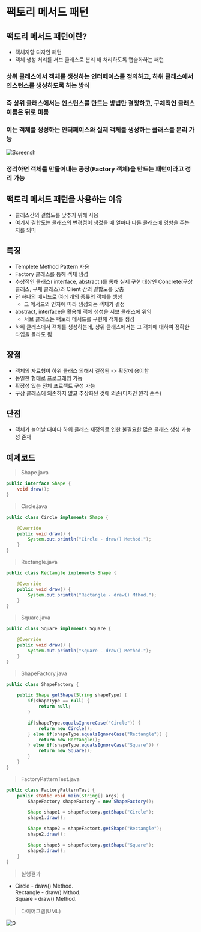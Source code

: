 # 팩토리 메서드 패턴
## 팩토리 메서드 패턴이란?
- 객체지향 디자인 패턴
- 객체 생성 처리를 서브 클래스로 분리 해 처리하도록 캡슐화하는 패턴
### 상위 클래스에서 객체를 생성하는 인터페이스를 정의하고, 하위 클래스에서 인스턴스를 생성하도록 하는 방식
### 즉 상위 클래스에서는 인스턴스를 만드는 방법만 결정하고, 구체적인 클래스 이름은 뒤로 미룸
### 이는 객체를 생성하는 인터페이스와 실제 객체를 생성하는 클래스를 분리 가능
![Screensh](https://img1.daumcdn.net/thumb/R1280x0/?scode=mtistory2&fname=https%3A%2F%2Fblog.kakaocdn.net%2Fdn%2Fbo6jHv%2Fbtqyj2TkUzJ%2FIHmP1SKKz4F8kedrsLJE51%2Fimg.png)
### 정리하면 객체를 만들어내는 공장(Factory 객체)을 만드는 패턴이라고 정리 가능
## 팩토리 메서드 패턴을 사용하는 이유
- 클래스간의 결합도를 낮추기 위해 사용
- 여기서 결합도는 클래스의 변경점이 생겼을 때 얼마나 다른 클래스에 영향을 주는 지를 의미
## 특징
- Templete Method Pattern 사용
- Factory 클래스를 통해 객체 생성
- 추상적인 클래스( interface, abstract )를 통해 실제 구현 대상인 Concrete(구상 클래스, 구체 클래스)와 Client 간의 결합도를 낮춤
- 단 하나의 메서드로 여러 개의 종류의 객체를 생성 
    - 그 메서드의 인자에 따라 생성되는 객체가 결정
- abstract, interface을 활용해 객체 생성을 서브 클래스에 위임
    - 서브 클래스는 팩토리 메서드를 구현해 객체를 생성
- 하위 클래스에서 객체를 생성하는데, 상위 클래스에서는 그 객체에 대하여 정확한 타입을 몰라도 됨
## 장점
- 객체의 자료형이 하위 클래스 의해서 결정됨 -> 확장에 용이함
- 동일한 형태로 프로그래밍 가능
- 확장성 있는 전체 프로젝트 구성 가능
- 구상 클래스에 의존하지 않고 추상화된 것에 의존(디자인 원칙 준수)
## 단점
- 객체가 늘어날 때마다 하위 클래스 재정의로 인한 불필요한 많은 클래스 생성 가능성 존재
## 예제코드
> Shape.java
```java
public interface Shape {
    void draw();
}
```
> Circle.java
```java
public class Circle implements Shape {

    @Override
    public void draw() {
        System.out.println("Circle - draw() Method.");
    }
}
```
> Rectangle.java
```java
public class Rectangle implements Shape {

    @Override
    public void draw() {
        System.out.println("Rectangle - draw() Mthod.");
    }
}
```
> Square.java
```java
public class Square implements Square {

    @Override
    public void draw() {
        System.out.println("Square - draw() Method.");
    }
}
```
> ShapeFactory.java
```java
public class ShapeFactory {

    public Shape getShape(String shapeType) {
        if(shapeType == null) {
            return null;
        }

        if(shapeType.equalsIgnoreCase("Circle")) {
            return new Circle();
        } else if(shapeType.equalsIgnoreCase("Rectangle")) {
            return new Rectangle();
        } else if(shapeType.equalsIgnoreCase("Square")) {
            return new Square();
        }
    }
}
```
> FactoryPatternTest.java
```java
public class FactoryPatternTest {
    public static void main(String[] args) {
        ShapeFactory shapeFactory = new ShapeFactory();

        Shape shape1 = shapeFactory.getShape("Circle");
        shape1.draw();

        Shape shape2 = shapeFactort.getShape("Rectangle");
        shape2.draw();

        Shape shape3 = shapeFactory.getShape("Square");
        shape3.draw();
    }
}
```
> 실행결과
- Circle - draw() Method.\
Rectangle - draw() Mthod.\
Square - draw() Method.
> 다이어그램(UML)

![0](https://user-images.githubusercontent.com/52641909/89977699-c53ccf00-dca6-11ea-9241-57f00776b91d.JPG)